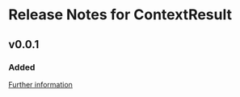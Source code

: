 # Release Notes for ContextResult

## v0.0.1

### Added
[Further information](https://developers.plentymarkets.com/marketplace/plugin-requirements#marketplace-changelog)
